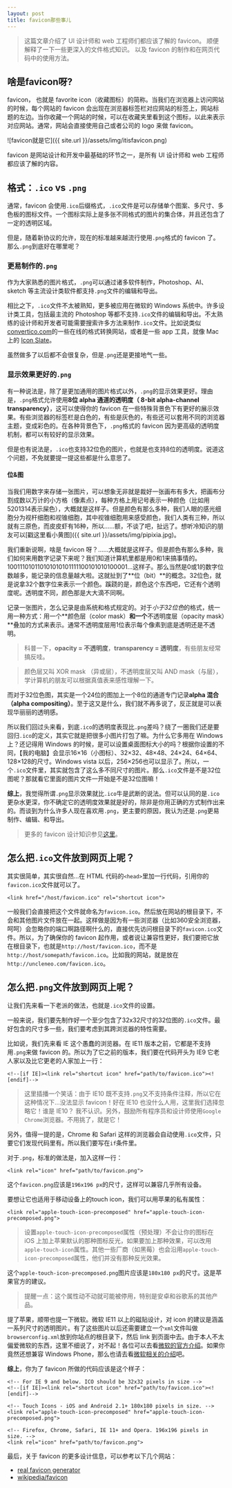 ```yaml
---
layout: post
title: favicon那些事儿
---
```


> 这篇文章介绍了 UI 设计师和 web 工程师们都应该了解的 favicon。
> 顺便解释了一下一些更深入的文件格式知识。
> 以及 favicon 的制作和在网页代码中的使用方法。

## 啥是favicon呀?

favicon， 也就是 favorite icon（收藏图标）的简称。当我们在浏览器上访问网站的时候，每个网站的 favicon 会出现在浏览器标签栏对应网站的标签上，网站标题的左边。当你收藏一个网站的时候，可以在收藏夹里看到这个图标，以此来表示对应网站。通常，网站会直接使用自己或者公司的 logo 来做 favicon。

![favicon就是它]({{ site.url }}/assets/img/itisfavicon.png)

favicon 是网站设计和开发中最基础的环节之一，是所有 UI 设计师和 web 工程师都应该了解的内容。

<!-- more -->

## 格式：`.ico` vs `.png`

通常，favicon 会使用`.ico`后缀格式，`.ico`文件是可以存储单个图案、多尺寸、多色板的图标文件。一个图标实际上是多张不同格式的图片的集合体，并且还包含了一定的透明区域。

但是，随着新协议的允许，现在的标准越来越流行使用`.png`格式的 favicon 了。那么`.png`到底好在哪里呢？

### 更易制作的`.png`

作为大家熟悉的图片格式，`.png`可以通过诸多软件制作，Photoshop、AI、sketch 等主流设计类软件都支持`.png`文件的编辑和导出。

相比之下，`.ico`文件不太被熟知，更多被应用在微软的 Windows 系统中。许多设计类工具，包括最主流的 Photoshop 等都不支持`.ico`文件的编辑和导出。不太熟练的设计师和开发者可能需要搜索许多方法来制作`.ico`文件。比如说类似[convertico.com](http://convertico.com/)的一些在线的格式转换网站，或者是一些 app 工具，就像 Mac 上的 [Icon Slate](https://itunes.apple.com/cn/app/icon-slate/id439697913?mt=12)。

虽然做多了以后都不会很复杂，但是`.png`还是更接地气一些。

### 显示效果更好的`.png`

有一种说法是，除了是更加通用的图片格式以外，`.png`的显示效果更好。理由是，`.png`格式允许使用**8位 alpha 通道的透明度（ 8-bit alpha-channel transparency）**，这可以使得你的 favicon 在一些特殊背景色下有更好的展示效果。有些浏览器的标签栏是白色的，有些是灰色的，有些还可以套用不同的浏览器主题，变成彩色的。在各种背景色下，`.png`格式的 favicon 因为更高级的透明度机制，都可以有较好的显示效果。

但是也有说法是，`.ico`也支持32位色的图片，也就是也支持8位的透明度。说道这个问题，不免就要提一提这些都是什么意思了。

#### 位&图

当我们用数字来存储一张图片，可以想象无非就是裁好一张画布有多大，把画布分割成数以万计的小方格（像素点），每种方格上用记号表示一种颜色（比如用5201314表示屎色），大概就是这样子。但是颜色有那么多种，我们人眼的感光细胞分为视杆细胞和视锥细胞，其中视锥细胞用来感受颜色，我们人类有三种，所以就有三原色，而皮皮虾有16种，所以......额，不谈了吧，扯远了。想听冷知识的朋友可以[戳这里看小黄图]({{ site.url }}/assets/img/pipixia.jpg)。

我们重新说啊，啥是 favicon 呀？......大概就是这样子。但是颜色有那么多种，我们如何来用数字记录下来呢？我们知道计算机里都是用0和1来搞事情的。100111010110101010101111100101010100001...这样子。那么当然是0或1的数字位数越多，能记录的信息量越大啦。这就扯到了**位（bit）**的概念。32位色，就是说拿32个数字位来表示一个颜色。蹊跷的是，颜色这个东西吧，它还有个透明度呢。透明度不同，颜色那是大大滴不同啊。

记录一张图片，怎么记录是由系统和格式规定的。对于*小于32位色*的格式，统一用一种方式：用一个**颜色层（color mask）**和一个**不透明度层（opacity mask）**叠加的方式来表示。通常不透明度层用1位表示每个像素到底是透明还是不透明。

> 科普一下，**opacity = 不透明度**，**transparency = 透明度**，有些朋友经常搞反哇。

> 颜色层又叫 XOR mask （异或层），不透明度层又叫 AND mask（与层），学计算机的朋友可以根据真值表来感性理解一下。

而对于32位色图，其实是一个24位的图加上一个8位的通道专门记录**alpha 混合（alpha compositing）**。至于这又是什么，我们就不再多说了，反正就是可以表现华丽丽的透明感。

所以我们回过头来看，到底`.ico`的透明度表现比`.png`差吗？绕了一圈我们还是要回归`.ico`的定义，其实它就是把很多小图片打包了嘛。为什么它多用在 Windows 上？还记得用 Windows 的时候，是可以设置桌面图标大小的吗？根据你设置的不同，【我的电脑】会显示16×16（小图标）、32×32、48×48、24×24、64×64、128×128的尺寸。Windows vista 以后，256×256也可以显示了。所以，一个`.ico`文件里，其实就包含了这么多不同尺寸的图片。那么`.ico`文件是不是32位图呢？那就看它里面的图片文件一开始是不是32位图嘛！

**综上**，我觉得所谓`.png`显示效果就比`.ico`牛是武断的说法。但可以认同的是`.ico`更杂水更深，你不确定它的透明度效果就是好的，除非是你用正确的方式制作出来的。而谈到为什么许多人现在喜欢用`.png`，更主要的原因，我认为还是`.png`更易制作、编辑、和导出。

> 更多的 favicon 设计知识参见[这里](https://realfavicongenerator.net/faq#.V2ky8ZN97OQ)。

## 怎么把`.ico`文件放到网页上呢？

其实很简单，其实很自然...在 HTML 代码的`<head>`里加一行代码，引用你的`favicon.ico`文件就可以了。

    <link href="/host/favicon.ico" rel="shortcut icon">

一般我们会直接把这个文件就命名为`favicon.ico`。然后放在网站的根目录下，不会和其他图片文件放在一起。这样做是因为有一些浏览器（比如360安全浏览器，呵呵）会忽略你的端口啊路径啊什么的，直接优先访问根目录下的`favicon.ico`文件。所以，为了确保你的 favicon 起作用，或者说让兼容性更好，我们要把它放在根目录下，也就是`http://host/favicon.ico`，而不是`http://host/somepath/favicon.ico`。比如我的网站，就是放在`http://uncleneo.com/favicon.ico`。

## 怎么把`.png`文件放到网页上呢？

让我们先来看一下老派的做法，也就是`.ico`文件的设置。

一般来说，我们要先制作好一个至少包含了32x32尺寸的32位图的`.ico`文件。最好包含的尺寸多一些，我们要考虑到其跨浏览器的特性需要。

比如说，我们先来看 IE 这个愚蠢的浏览器。在 IE11 版本之前，它都是不支持用`.png`来做 favicon 的。所以为了它之前的版本，我们要在代码开头为 IE9 它老人家以及比它更老的人家加上一行：

    <!--[if IE]><link rel="shortcut icon" href="path/to/favicon.ico"><![endif]-->

> 这里插播一个笑话：由于 IE10 既不支持`.png`又不支持条件注释，所以它在这种情况下...没法显示 favicon！好在 IE10 也没什么人用，这里我们选择忽略它！谁是 IE10？ 我不认识。另外，鼓励所有程序员和设计师使用`Google Chrome`浏览器。不用挑了，就是它！

另外，值得一提的是，Chrome 和 Safari 这样的浏览器会自动使用`.ico`文件，只要它们发现代码里有。所以我们要写在`if`条件里。

对于`.png`，标准的做法是，加入这样一行：

    <link rel="icon" href="path/to/favicon.png">

这个`favicon.png`应该是`196x196 px`的尺寸，这样可以兼容几乎所有设备。

要想让它也适用于移动设备上的touch icon，我们可以用苹果的私有属性：

    <link rel="apple-touch-icon-precomposed" href="apple-touch-icon-precomposed.png">

> 设置`apple-touch-icon-precomposed`属性（预处理）不会让你的图标在 iOS 上加上苹果默认的那种图标反光，如果要加上那种效果，可以改用`apple-touch-icon`属性。其他一些厂商（如黑莓）也会沿用`apple-touch-icon-precomposed`属性，他们并没有那种反光效果。

这个`apple-touch-icon-precomposed.png`图片应该是`180x180 px`的尺寸。这是苹果官方的建议。

> 提醒一点：这个属性动不动就可能被停用，特别是安卓和谷歌系的其他产品。

提了苹果，顺带也提一下微软。微软 IE11 以上的磁贴设计，对 icon 的建议是涵盖一系列尺寸的透明图片。有了这些图片以后还需要建立一个`xml`文件叫做`browserconfig.xml`放到你站点的根目录下，然后 link 到页面中去。由于本人不太偏爱微软的东西，这里不细说了，对不起！各位可以去看[微软的官方介绍](http://msdn.microsoft.com/en-us/library/ie/dn455106%28v=vs.85%29.aspx)。如果你竟然还想兼容 Windows Phone，那么也请去看[微软相关的介绍](http://blogs.windows.com/windows_phone/b/wpdev/archive/2012/10/19/creating-a-custom-tile-to-link-to-your-website.aspx)吧。

**综上**，你为了 favicon 所做的代码应该是这个样子：

    <!-- For IE 9 and below. ICO should be 32x32 pixels in size -->
    <!--[if IE]><link rel="shortcut icon" href="path/to/favicon.ico"><![endif]-->
    
    <!-- Touch Icons - iOS and Android 2.1+ 180x180 pixels in size. --> 
    <link rel="apple-touch-icon-precomposed" href="apple-touch-icon-precomposed.png">
    
    <!-- Firefox, Chrome, Safari, IE 11+ and Opera. 196x196 pixels in size. -->
    <link rel="icon" href="path/to/favicon.png">

最后，关于 favicon 的更多设计信息，可以参考以下几个网站：

- [real favicon generator](https://realfavicongenerator.net/)
- [wikipedia/favicon](https://en.wikipedia.org/wiki/Favicon)
